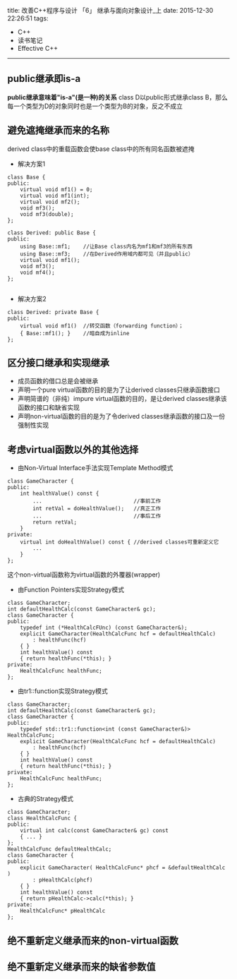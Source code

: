 title: 改善C++程序与设计 「6」 继承与面向对象设计_上
date: 2015-12-30 22:26:51
tags: 
- C++ 
- 读书笔记
- Effective C++
---
## public继承即is-a
**public继承意味着"is-a"(是一种)的关系**
class D以public形式继承class B，那么每一个类型为D的对象同时也是一个类型为B的对象，反之不成立

## 避免遮掩继承而来的名称
derived class中的重载函数会使base class中的所有同名函数被遮掩

- 解决方案1
```
class Base {
public:
    virtual void mf1() = 0;
    virtual void mf1(int);
    virtual void mf2();
    void mf3();
    void mf3(double);
};

class Derived: public Base {
public:
    using Base::mf1;    //让Base class内名为mf1和mf3的所有东西
    using Base::mf3;    //在Derived作用域内都可见（并且public）
    virtual void mf1();
    void mf3();
    void mf4();
};
    
```
- 解决方案2
```
class Derived: private Base {
public:
    virtual void mf1()  //转交函数（forwarding function）；
    { Base::mf1(); }    //暗自成为inline
};
```

## 区分接口继承和实现继承
- 成员函数的借口总是会被继承
- 声明一个pure virtual函数的目的是为了让derived classes只继承函数接口
- 声明简谱的（非纯）impure virtual函数的目的，是让derived classes继承该函数的接口和缺省实现
- 声明non-virtual函数的目的是为了令derived classes继承函数的接口及一份强制性实现

## 考虑virtual函数以外的其他选择
- 由Non-Virtual Interface手法实现Template Method模式
```
class GameCharacter {
public:
    int healthValue() const {
        ...                             //事前工作
        int retVal = doHealthValue();   //真正工作
        ...                             //事后工作
        return retVal;
    }
private:
    virtual int doHealthValue() const { //derived classes可重新定义它
        ...
    }
};
```
这个non-virtual函数称为virtual函数的外覆器(wrapper)

- 由Function Pointers实现Strategy模式
```
class GameCharacter;
int defaultHealthCalc(const GameCharacter& gc);
class GameCharacter {
public:
    typedef int (*HealthCalcFUnc) (const GameCharacter&);
    explicit GameCharacter(HealthCalcFunc hcf = defaultHealthCalc)
        : healthFunc(hcf)
    { }
    int healthValue() const 
    { return healthFunc(*this); }
private:
    HealthCalcFunc healthFunc;
};
```
- 由tr1::function实现Strategy模式
```
class GameCharacter;
int defaultHealthCalc(const GameCharacter& gc);
class GameCharacter {
public:
    typedef std::tr1::function<int (const GameCharacter&)> HealthCalcFunc;
    explicit GameCharacter(HealthCalcFunc hcf = defaultHealthCalc)
        : healthFunc(hcf)
    { }
    int healthValue() const 
    { return healthFunc(*this); }
private:
    HealthCalcFunc healthFunc;
};
```

- 古典的Strategy模式
```
class GameCharacter;
class HealthCalcFunc {
public:
    virtual int calc(const GameCharacter& gc) const
    { ... }
};
HealthCalcFunc defaultHealthCalc;
class GameCharacter {
public:
    explicit GameCharacter( HealthCalcFunc* phcf = &defaultHealthCalc )
        : pHealthCalc(phcf)
    { }
    int healthValue() const
    { return pHealthCalc->calc(*this); }
private:
    HealthCalcFunc* pHealthCalc
};
```

## 绝不重新定义继承而来的non-virtual函数

## 绝不重新定义继承而来的缺省参数值
